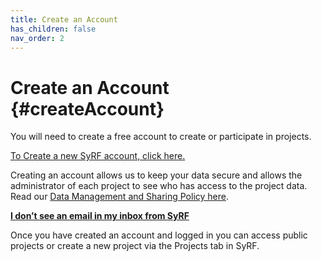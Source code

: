 ```yaml
---
title: Create an Account
has_children: false
nav_order: 2
---
```


# Create an Account {#createAccount}

You will need to create a free account to create or participate in projects.

[To Create a new SyRF account, click here.](https://syrf.org.uk)

Creating an account allows us to keep your data secure and allows the administrator of each project to see who has access to the project data. Read our [Data Management and Sharing Policy here](https://auth.syrf.org.uk/Privacy).

[**I don’t see an email in my inbox from SyRF**](https://syrf.org.uk/faq)

Once you have created an account and logged in you can access public projects or create a new project via the Projects tab in SyRF.
